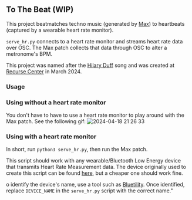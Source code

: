 ## To The Beat (WIP)

This project beatmatches techno music (generated by [Max](https://cycling74.com/products/max)) to heartbeats (captured by a wearable heart rate monitor). 

`serve_hr.py` connects to a heart rate monitor and streams heart rate data over OSC. The Max patch collects that data through OSC to alter a metronome's BPM. 

This project was named after the [Hilary Duff](https://www.youtube.com/watch?v=gua14Z09HR4) song and was created at [Recurse Center](http://recurse.com/) in March 2024.

### Usage

### Using without a heart rate monitor
You don't have to have to use a heart rate monitor to play around with the Max patch. See the following gif:
![2024-04-18 21 26 33](https://github.com/teresaibarra/tothebeat/assets/7967489/ee3486e3-2126-4181-9212-8f44d0cd3f70)


### Using with a heart rate monitor
In short, run `python3 serve_hr.py`, then run the Max patch.

This script should work with any wearable/Bluetooth Low Energy device that transmits Heart Rate Measurement data. The device originally used to create this script can be found [here](https://www.amazon.com/gp/product/B0CRQW6T18), but a cheaper one should work fine.

o identify the device's name, use a tool such as [Bluetility](https://github.com/jnross/Bluetility). Once identified, replace `DEVICE_NAME` in the `serve_hr.py` script with the correct name."